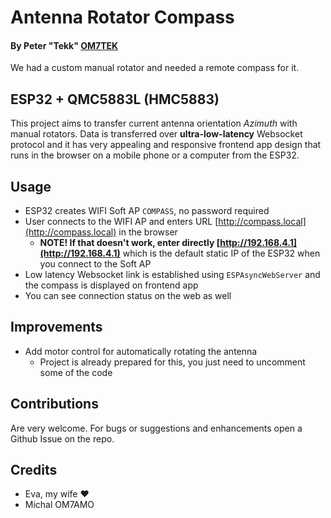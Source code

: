 # Antenna Rotator Compass

#### By Peter "**Tekk**" [OM7TEK](https://www.om7tek.com)

We had a custom manual rotator and needed a remote compass for it.

## ESP32 + QMC5883L (HMC5883)

This project aims to transfer current antenna orientation *Azimuth* with manual rotators.
Data is transferred over **ultra-low-latency** Websocket protocol and it has very appealing and responsive frontend app design that runs in the browser on a mobile phone or a computer from the ESP32.

## Usage
- ESP32 creates WIFI Soft AP `COMPASS`, no password required
- User connects to the WIFI AP and enters URL [http://compass.local](http://compass.local) in the browser
  - **NOTE! If that doesn't work, enter directly [http://192.168.4.1](http://192.168.4.1)** which is the default static IP of the ESP32 when you connect to the Soft AP
- Low latency Websocket link is established using `ESPAsyncWebServer` and the compass is displayed on frontend app
- You can see connection status on the web as well

## Improvements
- Add motor control for automatically rotating the antenna
  - Project is already prepared for this, you just need to uncomment some of the code
  
## Contributions
Are very welcome. For bugs or suggestions and enhancements open a Github Issue on the repo.

## Credits
- Eva, my wife ❤️
- Michal OM7AMO

